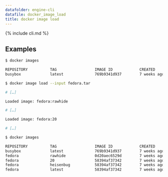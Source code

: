 ```yaml
---
datafolder: engine-cli
datafile: docker_image_load
title: docker image load
---
```


<!--
Sorry, but the contents of this page are automatically generated from
Docker's source code. If you want to suggest a change to the text that appears
here, you'll need to find the string by searching this repo:

https://www.github.com/docker/docker
-->

{% include cli.md %}

## Examples

```bash
$ docker images

REPOSITORY          TAG                 IMAGE ID            CREATED             SIZE
busybox             latest              769b9341d937        7 weeks ago         2.489 MB

$ docker image load --input fedora.tar

# […]

Loaded image: fedora:rawhide

# […]

Loaded image: fedora:20

# […]

$ docker images

REPOSITORY          TAG                 IMAGE ID            CREATED             SIZE
busybox             latest              769b9341d937        7 weeks ago         2.489 MB
fedora              rawhide             0d20aec6529d        7 weeks ago         387 MB
fedora              20                  58394af37342        7 weeks ago         385.5 MB
fedora              heisenbug           58394af37342        7 weeks ago         385.5 MB
fedora              latest              58394af37342        7 weeks ago         385.5 MB
```
